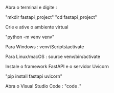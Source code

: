 Abra o terminal e digite :

"mkdir fastapi_project"
"cd fastapi_project"


Crie e ative o ambiente virtual

"python -m venv venv"

Para Windows : venv\Scripts\activate

Para Linux/macOS : source venv/bin/activate

Instale o framework FastAPI e o servidor Uvicorn

"pip install fastapi uvicorn"

Abra o Visual Studio Code : "code ."

